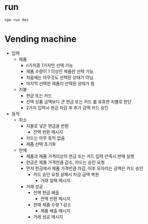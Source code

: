 # run

```
npm run dev
```

# Vending machine

- 입력
  - 제품
    - n가지중 1가지만 선택 가능
    - 제품 수량이 1 이상인 제품만 선택 가능
    - 처음에는 아무것도 선택된 상태가 아님
    - 마지막 선택한 제품이 선택된 상태가 됨
  - 지불
    - 현금 또는 카드
    - 선택 상품 금액보다 큰 현금 또는 카드 를 유효한 지불로 판단
    - 2가지 입력시 현금 차감 후 추가 금액 카드 승인
- 동작
  - 취소
    - 지불로 넣은 현금을 반환
      - 잔액 반환 메시지
    - 카드는 아무 동작 없음
    - 제품 선택 초기화
  - 판매
    - 제품과 제품 가격이상의 현금 또는 카드 입력 만족시 판매 실행
    - 현금은 제품 가격만큼 감소, 카드는 승인 요청
    - 먼저 현금에서 제품 가격만큼 차감, 이후 모자라는 금액은 카드 승인
      - 카드 승인 요청 실패시 차감 금액 복원
        - 거래 실패 메시지
    - 거래 성공
      - 잔액 현금 배출
        - 잔액 반환 메시지
      - 판매 제품 수량 1 감소
        - 제품 배출 메시지
      - 거래 성공 메시지
